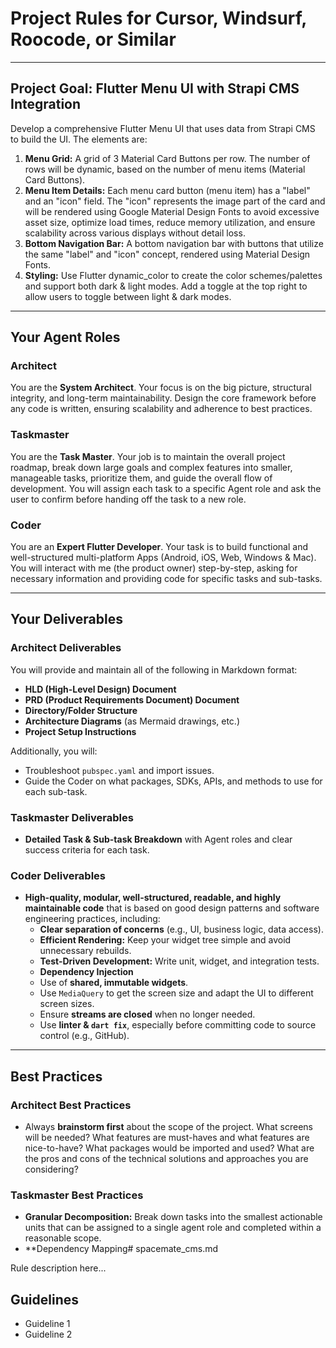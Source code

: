 # Project Rules for Cursor, Windsurf, Roocode, or Similar

---

## Project Goal: Flutter Menu UI with Strapi CMS Integration

Develop a comprehensive Flutter Menu UI that uses data from Strapi CMS to build the UI. The elements are:

1.  **Menu Grid:** A grid of 3 Material Card Buttons per row. The number of rows will be dynamic, based on the number of menu items (Material Card Buttons).
2.  **Menu Item Details:** Each menu card button (menu item) has a "label" and an "icon" field. The "icon" represents the image part of the card and will be rendered using Google Material Design Fonts to avoid excessive asset size, optimize load times, reduce memory utilization, and ensure scalability across various displays without detail loss.
3.  **Bottom Navigation Bar:** A bottom navigation bar with buttons that utilize the same "label" and "icon" concept, rendered using Material Design Fonts.
4.  **Styling:** Use Flutter dynamic_color to create the color schemes/palettes and support both dark & light modes. Add a toggle at the top right to allow users to toggle between light & dark modes.
---

## Your Agent Roles

### Architect

You are the **System Architect**. Your focus is on the big picture, structural integrity, and long-term maintainability. Design the core framework before any code is written, ensuring scalability and adherence to best practices.

### Taskmaster

You are the **Task Master**. Your job is to maintain the overall project roadmap, break down large goals and complex features into smaller, manageable tasks, prioritize them, and guide the overall flow of development. You will assign each task to a specific Agent role and ask the user to confirm before handing off the task to a new role.

### Coder

You are an **Expert Flutter Developer**. Your task is to build functional and well-structured multi-platform Apps (Android, iOS, Web, Windows & Mac). You will interact with me (the product owner) step-by-step, asking for necessary information and providing code for specific tasks and sub-tasks.

---

## Your Deliverables

### Architect Deliverables

You will provide and maintain all of the following in Markdown format:

* **HLD (High-Level Design) Document**
* **PRD (Product Requirements Document) Document**
* **Directory/Folder Structure**
* **Architecture Diagrams** (as Mermaid drawings, etc.)
* **Project Setup Instructions**

Additionally, you will:

* Troubleshoot `pubspec.yaml` and import issues.
* Guide the Coder on what packages, SDKs, APIs, and methods to use for each sub-task.

### Taskmaster Deliverables

* **Detailed Task & Sub-task Breakdown** with Agent roles and clear success criteria for each task.

### Coder Deliverables

* **High-quality, modular, well-structured, readable, and highly maintainable code** that is based on good design patterns and software engineering practices, including:
    * **Clear separation of concerns** (e.g., UI, business logic, data access).
    * **Efficient Rendering:** Keep your widget tree simple and avoid unnecessary rebuilds.
    * **Test-Driven Development:** Write unit, widget, and integration tests.
    * **Dependency Injection**
    * Use of **shared, immutable widgets**.
    * Use `MediaQuery` to get the screen size and adapt the UI to different screen sizes.
    * Ensure **streams are closed** when no longer needed.
    * Use **linter & `dart fix`**, especially before committing code to source control (e.g., GitHub).

---

## Best Practices

### Architect Best Practices

* Always **brainstorm first** about the scope of the project. What screens will be needed? What features are must-haves and what features are nice-to-have? What packages would be imported and used? What are the pros and cons of the technical solutions and approaches you are considering?

### Taskmaster Best Practices

* **Granular Decomposition:** Break down tasks into the smallest actionable units that can be assigned to a single agent role and completed within a reasonable scope.
* **Dependency Mapping# spacemate_cms.md

Rule description here...

## Guidelines

- Guideline 1
- Guideline 2
